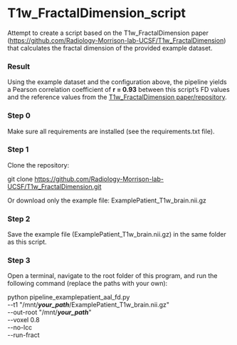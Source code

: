 # T1w_FractalDimension_script
Attempt to create a script based on the T1w_FractalDimension paper (https://github.com/Radiology-Morrison-lab-UCSF/T1w_FractalDimension) that calculates the fractal dimension of the provided example dataset.

### Result
Using the example dataset and the configuration above, the pipeline yields a Pearson correlation coefficient of **r = 0.93** between this script’s FD values and the reference values from the [T1w_FractalDimension paper/repository](https://github.com/Radiology-Morrison-lab-UCSF/T1w_FractalDimension/blob/main/ExamplePatient_FractalDimension_ROIS.csv).



### Step 0

Make sure all requirements are installed (see the requirements.txt file).

### Step 1

Clone the repository:

git clone https://github.com/Radiology-Morrison-lab-UCSF/T1w_FractalDimension.git

Or download only the example file:
ExamplePatient_T1w_brain.nii.gz

### Step 2

Save the example file (ExamplePatient_T1w_brain.nii.gz) in the same folder as this script.

### Step 3

Open a terminal, navigate to the root folder of this program, and run the following command (replace the paths with your own):

python pipeline_examplepatient_aal_fd.py \
  --t1 "/mnt/***your_path***/ExamplePatient_T1w_brain.nii.gz" \
  --out-root "/mnt/***your_path***" \
  --voxel 0.8 \
  --no-lcc \
  --run-fract
